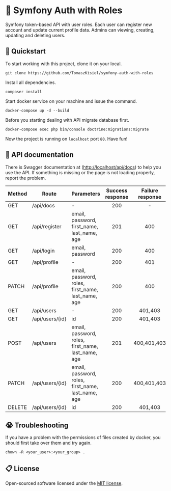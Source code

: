 # :lock_with_ink_pen: Symfony Auth with Roles

Symfony token-based API with user roles. Each user can register
new account and update current profile data. Admins can viewing, 
creating, updating and deleting users. 

## :rabbit: Quickstart

To start working with this project, clone it on your local.

```
git clone https://github.com/TomaszKisiel/symfony-auth-with-roles
```

Install all dependencies.

```
composer install
```

Start docker service on your machine and issue the command.

```
docker-compose up -d --build
```

Before you starting dealing with API migrate database first.

```
docker-compose exec php bin/console doctrine:migrations:migrate
```

Now the project is running on ```localhost``` port ```80```. Have fun!

## :memo: API documentation

There is Swagger documentation at ([http://localhost/api/docs](http://localhost/api/docs)) to help 
you use the API. If something is missing or the page is not loading properly, report the problem.

| Method | Route | Parameters | Success response | Failure response
|-------------|---|---| :---: | :---: |
| GET | /api/docs | - | 200 | - |
| GET | /api/register | email, password, first_name, last_name, age | 201 | 400 |
| GET | /api/login | email, password | 200 | 400 |
| GET | /api/profile | - | 200 | 401 |
| PATCH | /api/profile | email, password, roles, first_name, last_name, age | 200 | 400|401 |
| GET | /api/users | - | 200 | 401,403 |
| GET | /api/users/{id} | id | 200 | 401,403 |
| POST | /api/users | email, password, roles, first_name, last_name, age | 201 | 400,401,403 |
| PATCH | /api/users/{id} | email, password, roles, first_name, last_name, age | 200 | 400,401,403 |
| DELETE | /api/users/{id} | id | 200 | 401,403 |

## :sob: Troubleshooting

If you have a problem with the permissions of files created by
docker, you should first take over them and try again.

```
chown -R <your_user>:<your_group> .
```

## :clipboard: License

Open-sourced software licensed under the [MIT license](https://opensource.org/licenses/MIT).
